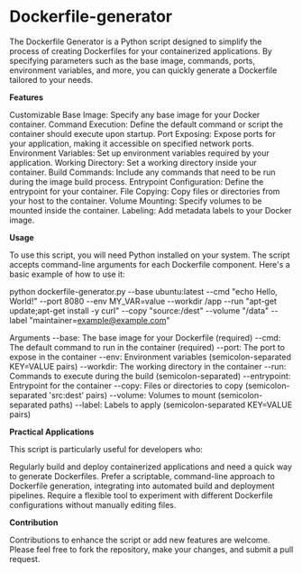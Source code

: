 # Dockerfile-generator
The Dockerfile Generator is a Python script designed to simplify the process of creating Dockerfiles for your containerized applications. By specifying parameters such as the base image, commands, ports, environment variables, and more, you can quickly generate a Dockerfile tailored to your needs.

**Features**

Customizable Base Image: Specify any base image for your Docker container.
Command Execution: Define the default command or script the container should execute upon startup.
Port Exposing: Expose ports for your application, making it accessible on specified network ports.
Environment Variables: Set up environment variables required by your application.
Working Directory: Set a working directory inside your container.
Build Commands: Include any commands that need to be run during the image build process.
Entrypoint Configuration: Define the entrypoint for your container.
File Copying: Copy files or directories from your host to the container.
Volume Mounting: Specify volumes to be mounted inside the container.
Labeling: Add metadata labels to your Docker image.


**Usage**

To use this script, you will need Python installed on your system. The script accepts command-line arguments for each Dockerfile component. Here's a basic example of how to use it:

python dockerfile-generator.py --base ubuntu:latest --cmd "echo Hello, World!" --port 8080 --env MY_VAR=value --workdir /app --run "apt-get update;apt-get install -y curl" --copy "source:/dest" --volume "/data" --label "maintainer=example@example.com"


Arguments
--base: The base image for your Dockerfile (required)
--cmd: The default command to run in the container (required)
--port: The port to expose in the container
--env: Environment variables (semicolon-separated KEY=VALUE pairs)
--workdir: The working directory in the container
--run: Commands to execute during the build (semicolon-separated)
--entrypoint: Entrypoint for the container
--copy: Files or directories to copy (semicolon-separated 'src:dest' pairs)
--volume: Volumes to mount (semicolon-separated paths)
--label: Labels to apply (semicolon-separated KEY=VALUE pairs)




**Practical Applications**

This script is particularly useful for developers who:

Regularly build and deploy containerized applications and need a quick way to generate Dockerfiles.
Prefer a scriptable, command-line approach to Dockerfile generation, integrating into automated build and deployment pipelines.
Require a flexible tool to experiment with different Dockerfile configurations without manually editing files.


**Contribution**

Contributions to enhance the script or add new features are welcome. Please feel free to fork the repository, make your changes, and submit a pull request.
